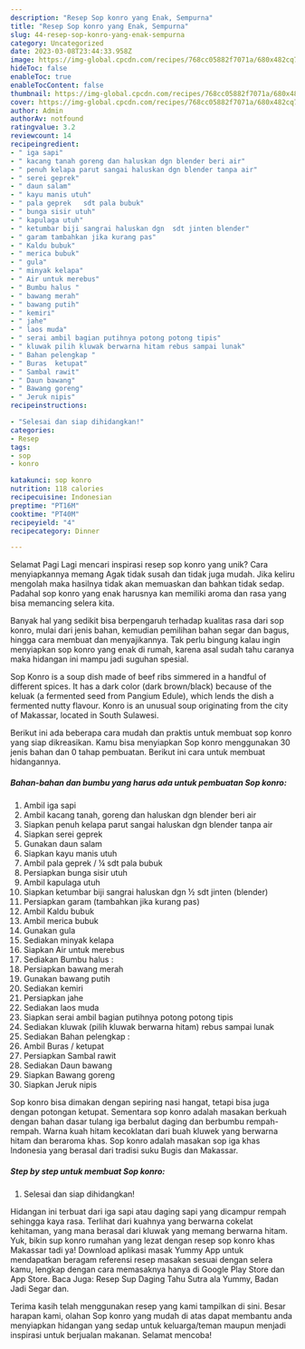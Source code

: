 ```yaml
---
description: "Resep Sop konro yang Enak, Sempurna"
title: "Resep Sop konro yang Enak, Sempurna"
slug: 44-resep-sop-konro-yang-enak-sempurna
category: Uncategorized
date: 2023-03-08T23:44:33.958Z
image: https://img-global.cpcdn.com/recipes/768cc05882f7071a/680x482cq70/sop-konro-foto-resep-utama.jpg
hideToc: false
enableToc: true
enableTocContent: false
thumbnail: https://img-global.cpcdn.com/recipes/768cc05882f7071a/680x482cq70/sop-konro-foto-resep-utama.jpg
cover: https://img-global.cpcdn.com/recipes/768cc05882f7071a/680x482cq70/sop-konro-foto-resep-utama.jpg
author: Admin
authorAv: notfound
ratingvalue: 3.2
reviewcount: 14
recipeingredient:
- " iga sapi"
- " kacang tanah goreng dan haluskan dgn blender beri air"
- " penuh kelapa parut sangai haluskan dgn blender tanpa air"
- " serei geprek"
- " daun salam"
- " kayu manis utuh"
- " pala geprek   sdt pala bubuk"
- " bunga sisir utuh"
- " kapulaga utuh"
- " ketumbar biji sangrai haluskan dgn  sdt jinten blender"
- " garam tambahkan jika kurang pas"
- " Kaldu bubuk"
- " merica bubuk"
- " gula"
- " minyak kelapa"
- " Air untuk merebus"
- " Bumbu halus "
- " bawang merah"
- " bawang putih"
- " kemiri"
- " jahe"
- " laos muda"
- " serai ambil bagian putihnya potong potong tipis"
- " kluwak pilih kluwak berwarna hitam rebus sampai lunak"
- " Bahan pelengkap "
- " Buras  ketupat"
- " Sambal rawit"
- " Daun bawang"
- " Bawang goreng"
- " Jeruk nipis"
recipeinstructions:

- "Selesai dan siap dihidangkan!"
categories:
- Resep
tags:
- sop
- konro

katakunci: sop konro 
nutrition: 118 calories
recipecuisine: Indonesian
preptime: "PT16M"
cooktime: "PT40M"
recipeyield: "4"
recipecategory: Dinner

---
```



Selamat Pagi Lagi mencari inspirasi resep sop konro yang unik? Cara menyiapkannya memang Agak tidak susah dan tidak juga mudah. Jika keliru mengolah maka hasilnya tidak akan memuaskan dan bahkan tidak sedap. Padahal sop konro yang enak harusnya kan memiliki aroma dan rasa yang bisa memancing selera kita.


Banyak hal yang sedikit bisa berpengaruh terhadap kualitas rasa dari sop konro, mulai dari jenis bahan, kemudian pemilihan bahan segar dan bagus, hingga cara membuat dan menyajikannya. Tak perlu bingung kalau ingin menyiapkan sop konro yang enak di rumah, karena asal sudah tahu caranya maka hidangan ini mampu jadi suguhan spesial.

Sop Konro is a soup dish made of beef ribs simmered in a handful of different spices. It has a dark color (dark brown/black) because of the keluak (a fermented seed from Pangium Edule), which lends the dish a fermented nutty flavour. Konro is an unusual soup originating from the city of Makassar, located in South Sulawesi.


Berikut ini ada beberapa cara mudah dan praktis untuk membuat sop konro yang siap dikreasikan. Kamu bisa menyiapkan Sop konro menggunakan 30 jenis bahan dan 0 tahap pembuatan. Berikut ini cara untuk membuat hidangannya.

<!--inarticleads1-->

##### Bahan-bahan dan bumbu yang harus ada untuk pembuatan Sop konro:

1. Ambil  iga sapi
1. Ambil  kacang tanah, goreng dan haluskan dgn blender beri air
1. Siapkan  penuh kelapa parut sangai haluskan dgn blender tanpa air
1. Siapkan  serei geprek
1. Gunakan  daun salam
1. Siapkan  kayu manis utuh
1. Ambil  pala geprek / ¼ sdt pala bubuk
1. Persiapkan  bunga sisir utuh
1. Ambil  kapulaga utuh
1. Siapkan  ketumbar biji sangrai haluskan dgn ½ sdt jinten (blender)
1. Persiapkan  garam (tambahkan jika kurang pas)
1. Ambil  Kaldu bubuk
1. Ambil  merica bubuk
1. Gunakan  gula
1. Sediakan  minyak kelapa
1. Siapkan  Air untuk merebus
1. Sediakan  Bumbu halus :
1. Persiapkan  bawang merah
1. Gunakan  bawang putih
1. Sediakan  kemiri
1. Persiapkan  jahe
1. Sediakan  laos muda
1. Siapkan  serai ambil bagian putihnya potong potong tipis
1. Sediakan  kluwak (pilih kluwak berwarna hitam) rebus sampai lunak
1. Sediakan  Bahan pelengkap :
1. Ambil  Buras / ketupat
1. Persiapkan  Sambal rawit
1. Sediakan  Daun bawang
1. Siapkan  Bawang goreng
1. Siapkan  Jeruk nipis


Sop konro bisa dimakan dengan sepiring nasi hangat, tetapi bisa juga dengan potongan ketupat. Sementara sop konro adalah masakan berkuah dengan bahan dasar tulang iga berbalut daging dan berbumbu rempah-rempah. Warna kuah hitam kecoklatan dari buah kluwek yang berwarna hitam dan beraroma khas. Sop konro adalah masakan sop iga khas Indonesia yang berasal dari tradisi suku Bugis dan Makassar. 

<!--inarticleads2-->

##### Step by step untuk membuat Sop konro:


1. Selesai dan siap dihidangkan!

Hidangan ini terbuat dari iga sapi atau daging sapi yang dicampur rempah sehingga kaya rasa. Terlihat dari kuahnya yang berwarna cokelat kehitaman, yang mana berasal dari kluwak yang memang berwarna hitam. Yuk, bikin sup konro rumahan yang lezat dengan resep sop konro khas Makassar tadi ya! Download aplikasi masak Yummy App untuk mendapatkan beragam referensi resep masakan sesuai dengan selera kamu, lengkap dengan cara memasaknya hanya di Google Play Store dan App Store. Baca Juga: Resep Sup Daging Tahu Sutra ala Yummy, Badan Jadi Segar dan. 

Terima kasih telah menggunakan resep yang kami tampilkan di sini. Besar harapan kami, olahan Sop konro yang mudah di atas dapat membantu anda menyiapkan hidangan yang sedap untuk keluarga/teman maupun menjadi inspirasi untuk berjualan makanan. Selamat mencoba!
